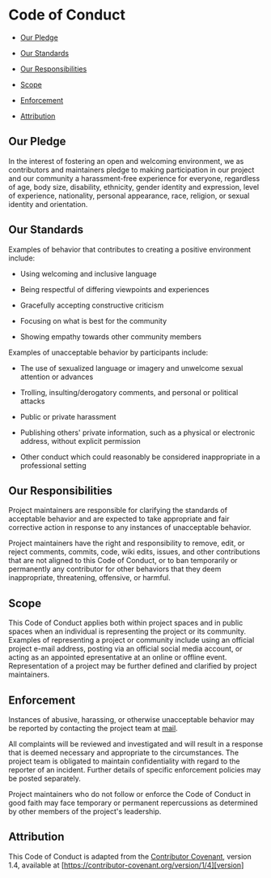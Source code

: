 # Code of Conduct



- [Our Pledge](#our-pledge)

- [Our Standards](#our-standards)

- [Our Responsibilities](#our-responsibilities)

- [Scope](#scope)

- [Enforcement](#enforcement)

- [Attribution](#attribution)



## Our Pledge



In the interest of fostering an open and welcoming environment, we as contributors and maintainers pledge to making participation in our project and our community a harassment-free experience for everyone, regardless of age, body size, disability, ethnicity, gender identity and expression, level of experience, nationality, personal appearance, race, religion, or sexual identity and orientation.



## Our Standards



Examples of behavior that contributes to creating a positive environment include:



- Using welcoming and inclusive language

- Being respectful of differing viewpoints and experiences

- Gracefully accepting constructive criticism

- Focusing on what is best for the community

- Showing empathy towards other community members



Examples of unacceptable behavior by participants include:



- The use of sexualized language or imagery and unwelcome sexual attention or advances

- Trolling, insulting/derogatory comments, and personal or political attacks

- Public or private harassment

- Publishing others' private information, such as a physical or electronic address, without explicit permission

- Other conduct which could reasonably be considered inappropriate in a professional setting



## Our Responsibilities



Project maintainers are responsible for clarifying the standards of acceptable behavior and are expected to take appropriate and fair corrective action in response to any instances of unacceptable behavior.



Project maintainers have the right and responsibility to remove, edit, or reject comments, commits, code, wiki edits, issues, and other contributions that are not aligned to this Code of Conduct, or to ban temporarily or permanently any contributor for other behaviors that they deem inappropriate, threatening, offensive, or harmful.



## Scope



This Code of Conduct applies both within project spaces and in public spaces when an individual is representing the project or its community. Examples of representing a project or community include using an official project e-mail address, posting via an official social media account, or acting as an appointed epresentative at an online or offline event. Representation of a project may be further defined and clarified by project maintainers.



## Enforcement



Instances of abusive, harassing, or otherwise unacceptable behavior may be reported by contacting the project team at [mail](sre@moengage.com).



All complaints will be reviewed and investigated and will result in a response that is deemed necessary and appropriate to the circumstances. The project team is obligated to maintain confidentiality with regard to the reporter of an incident. Further details of specific enforcement policies may be posted separately.



Project maintainers who do not follow or enforce the Code of Conduct in good faith may face temporary or permanent repercussions as determined by other members of the project's leadership.



## Attribution



This Code of Conduct is adapted from the [Contributor Covenant][homepage], version 1.4, available at [https://contributor-covenant.org/version/1/4][version]



[homepage]: https://contributor-covenant.org

[version]: https://contributor-covenant.org/version/1/4/
